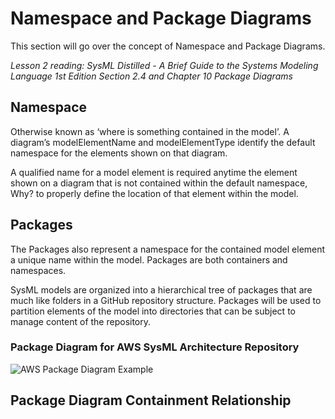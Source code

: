 # Namespace and Package Diagrams

This section will go over the concept of Namespace and Package Diagrams.

*Lesson 2 reading: SysML Distilled - A Brief Guide to the Systems Modeling Language 1st Edition Section 2.4 and Chapter 10 Package Diagrams*

## Namespace

Otherwise known as ‘where is something contained in the model’. A diagram’s modelElementName and modelElementType identify the default namespace for the elements shown on that diagram.

A qualified name for a model element is required anytime the element shown on a diagram that is not contained within the default namespace, Why? to properly define the location of that element within the model.

## Packages

The Packages also represent a namespace for the contained model element a unique name within the model. Packages are both containers and namespaces.

SysML models are organized into a hierarchical tree of packages that are much like folders in a GitHub repository structure. Packages will be used to partition elements of the model into directories that can be subject to manage content of the repository.

### Package Diagram for AWS SysML Architecture Repository

![AWS Package Diagram Example](https://github.com/kentmichae/AWS-Architecture-Model-Repository/blob/main/SysML%20Lessons/Lesson%20Views%20and%20SVGs/AWS%20Package%20Diagram%20Lesson.svg)

## Package Diagram Containment Relationship